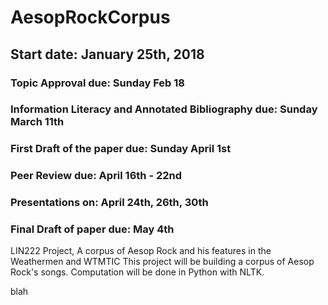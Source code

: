 # AesopRockCorpus
## Start date: January 25th, 2018

### Topic Approval due: Sunday Feb 18 
### Information Literacy and Annotated Bibliography due: Sunday March 11th
### First Draft of the paper due: Sunday April 1st
### Peer Review due: April 16th - 22nd
### Presentations on: April 24th, 26th, 30th
### Final Draft of paper due: May 4th

LIN222 Project, A corpus of Aesop Rock and his features in the Weathermen and WTMTIC
This project will be building a corpus of Aesop Rock's songs. Computation will be done in Python with NLTK.

blah
